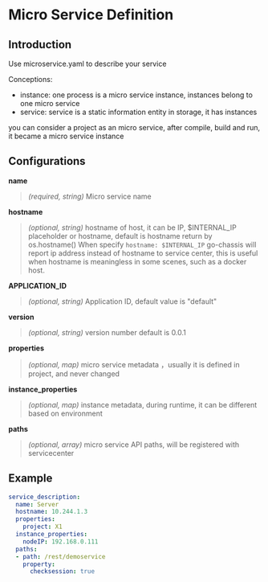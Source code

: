 # Micro Service Definition 

## Introduction
Use microservice.yaml to describe your service

Conceptions:
- instance: one process is a micro service instance, instances belong to one micro service
- service: service is a static information entity in storage, it has instances

you can consider a project as an micro service, after compile, build and run, it became a micro service instance


## Configurations

**name**
> *(required, string)* Micro service name

**hostname**
> *(optional, string)* hostname of host, it can be IP, $INTERNAL_IP placeholder or hostname, default is hostname return by os.hostname()
> When specify `hostname: $INTERNAL_IP` go-chassis will report ip address instead of hostname to service center, this is useful when hostname is meaningless in some scenes, such as a docker host.

**APPLICATION_ID**
> *(optional, string)* Application ID, default value is "default"

**version**
> *(optional, string)* version number default is 0.0.1

**properties**
> *(optional, map)* micro service metadata ，usually it is defined in project, and never changed

**instance_properties**
> *(optional, map)* instance metadata, during runtime, it can be different based on environment

**paths**
> *(optional, array)* micro service API paths, will be registered with servicecenter

## Example

```yaml
service_description:
  name: Server
  hostname: 10.244.1.3
  properties:
    project: X1
  instance_properties:
    nodeIP: 192.168.0.111
  paths:
  - path: /rest/demoservice
    property:
      checksession: true
```
